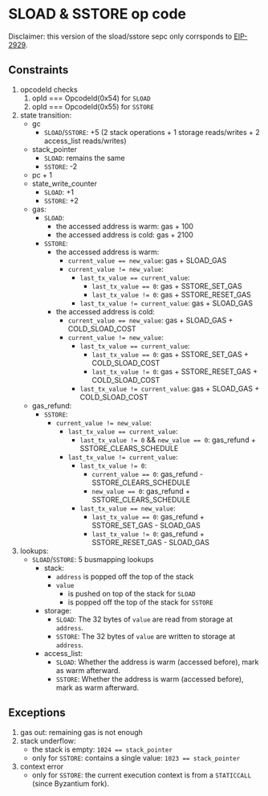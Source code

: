 # SLOAD & SSTORE op code

Disclaimer: this version of the sload/sstore sepc only corrsponds to [EIP-2929](https://eips.ethereum.org/EIPS/eip-2929).

## Constraints

1. opcodeId checks
   1. opId === OpcodeId(0x54) for `SLOAD`
   2. opId === OpcodeId(0x55) for `SSTORE`
2. state transition:
   - gc
     - `SLOAD`/`SSTORE`:  +5 (2 stack operations + 1 storage reads/writes + 2 access_list reads/writes)
   - stack_pointer
     - `SLOAD`: remains the same
     - `SSTORE`: -2
   - pc + 1
   - state_write_counter
       - `SLOAD`: +1
       - `SSTORE`: +2
   - gas:
     - `SLOAD`:
       + the accessed address is warm: gas + 100
       + the accessed address is cold: gas + 2100
     - `SSTORE`:
       + the accessed address is warm:
         * `current_value == new_value`: gas + SLOAD_GAS
         * `current_value != new_value`:
           - `last_tx_value == current_value`:
             - `last_tx_value == 0`: gas + SSTORE_SET_GAS
             - `last_tx_value != 0`: gas + SSTORE_RESET_GAS
           - `last_tx_value != current_value`: gas + SLOAD_GAS
       + the accessed address is cold:
         * `current_value == new_value`: gas + SLOAD_GAS + COLD_SLOAD_COST
         * `current_value != new_value`:
           - `last_tx_value == current_value`:
             - `last_tx_value == 0`: gas + SSTORE_SET_GAS + COLD_SLOAD_COST
             - `last_tx_value != 0`: gas + SSTORE_RESET_GAS + COLD_SLOAD_COST
           - `last_tx_value != current_value`: gas + SLOAD_GAS + COLD_SLOAD_COST
   * gas_refund:
     - `SSTORE`:
       + `current_value != new_value`:
         * `last_tx_value == current_value`:
           * `last_tx_value != 0` && `new_value == 0`: gas_refund + SSTORE_CLEARS_SCHEDULE
         * `last_tx_value != current_value`:
           * `last_tx_value != 0`:
             - `current_value == 0`: gas_refund - SSTORE_CLEARS_SCHEDULE
             - `new_value == 0`: gas_refund + SSTORE_CLEARS_SCHEDULE
           * `last_tx_value == new_value`:
             - `last_tx_value == 0`: gas_refund + SSTORE_SET_GAS - SLOAD_GAS
             - `last_tx_value != 0`: gas_refund + SSTORE_RESET_GAS - SLOAD_GAS
3. lookups:
   - `SLOAD`/`SSTORE`: 5 busmapping lookups
     - stack:
       - `address` is popped off the top of the stack
       - `value`
         - is pushed on top of the stack for `SLOAD`
         - is popped off the top of the stack for `SSTORE`
     - storage:
       - `SLOAD`: The 32 bytes of `value` are read from storage at `address`.
       - `SSTORE`: The 32 bytes of `value` are written to storage at `address`.
     - access_list:
       - `SLOAD`: Whether the address is warm (accessed before), mark as warm afterward.
       - `SSTORE`: Whether the address is warm (accessed before), mark as warm afterward.

## Exceptions

1. gas out: remaining gas is not enough
2. stack underflow:
   - the stack is empty: `1024 == stack_pointer`
   - only for `SSTORE`: contains a single value: `1023 == stack_pointer`
3. context error
   - only for `SSTORE`: the current execution context is from a `STATICCALL` (since Byzantium fork).
